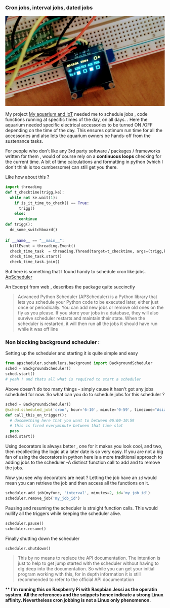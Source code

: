 ### Cron jobs, interval jobs, dated jobs

![Scheduler working fine](IMG_20180514_091804284-2.jpg "A working scheduler")

My project [My aquarium and IoT](https://kneerunjun.github.io/aquascape-minder/) needed me to schedule jobs , code functions running at specific times of the day, on all days. . Here the aquarium needed specific electrical accessories to be turned ON /OFF depending on the time of the day. This ensures optimum run time for all the accessories and also lets the aquarium owners be hands-off from the sustenance tasks.

For people who don't like any 3rd party software / packages / frameworks written for them , would of course rely on a __continuous loops__ checking for the current time. A bit of time calculations and formatting in python (which I don't think is too cumbersome) can still get you there.

Like how about this ?

```python
import threading
def t_checktime(trigg,ke):
  while not ke.wait(1):
    if is_it_time_to_check() == True:
      trigg()
    else:
      continue
def trigg():
  do_some_switchboard()

if __name__ == "__main__":
  killEvent = threading.Event()
  check_time_task  = threading.Thread(target=t_checktime, args=(trigg,killEvent))
  check_time_task.start()
  check_time_task.join()
```

But here is something that I found handy to schedule cron like jobs. [ApScheduler](https://apscheduler.readthedocs.io/en/latest/userguide.html)

An Excerpt from web , describes the package quite succinctly

>Advanced Python Scheduler (APScheduler) is a Python library that lets you schedule your Python code to be executed later, either just once or periodically. You can add new jobs or remove old ones on the fly as you please. If you store your jobs in a database, they will also survive scheduler restarts and maintain their state. When the scheduler is restarted, it will then run all the jobs it should have run while it was off line

### Non blocking background scheduler :

Setting up the scheduler and starting it is quite simple and easy

```python
from apscheduler.schedulers.background import BackgroundScheduler
sched = BackgroundScheduler()
sched.start()
# yeah ! and thats all what is required to start a scheduler
```

Above doesn't do too many things - simply cause it hasn't got any jobs scheduled for now. So what can you do to schedule jobs for this scheduler ?

```python
sched = BackgroundScheduler()
@sched.scheduled_job('cron', hour='6-10', minute='0-59', timezone="Asia/Kolkata")
def call_this_on_trigger():
  # dosomething here that you want to between 06:00-10:59
  # this is fired everyminute between that time slot
  pass
sched.start()
```

Using decorators is always better , one for it makes you look cool, and two, then recollecting the logic at a later date is so very easy. If you are not a big fan of using the decorators in python here is a more traditional approach to adding jobs to the scheduler -A distinct function call to add and to remove the jobs.

Now you see why decorators are neat ? Letting the job have an `id` would mean you can retrieve the job and then access all the functions on it.

```python
scheduler.add_job(myfunc, 'interval', minutes=2, id='my_job_id')
scheduler.remove_job('my_job_id')
```
Pausing and resuming the scheduler is straight function calls. This would nullify all the triggers while keeping the scheduler alive.

```python
scheduler.pause()
scheduler.resume()
```

Finally shutting down the scheduler

```python
scheduler.shutdown()
```
> This by no means to replace the API documentation. The intention is just to help to get jump started with the scheduler without having to dig deep into the documentation. So while you can get your initial program working with this, for in depth information it is still recommended to refer to the official API documentation

** __I'm running this on Raspberry Pi with Raspbian Jessi as the operatin system. All the references and the snippets hence indicate a strong Linux affinity. Nevertheless cron jobbing is not a Linux only phenomenon.__
